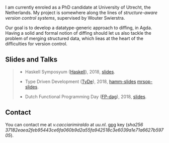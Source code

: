 
I am currently enroled as a PhD candidate at University of Utrecht, the Netherlands.
My project is somewhere along the lines of *structure-aware version control systems*,
supervised by Wouter Swierstra.
 
Our goal is to develop a datatype-generic approach to diffing, in Agda. Having
a solid and formal notion of diffing should let us also tackle the problem of merging
structured data, which lieas at the heart of the difficulties for version control.

## Slides and Talks

> - Haskell Symposyum ([Haskell](https://icfp18.sigplan.org/track/haskellsymp-2018-papers)), 2018,
>   [slides](data/hask2018_slides.pdf).
>
> - Type Driven Development ([TyDe](https://icfp18.sigplan.org/track/tyde-2018)), 2018,
>   [hamm-slides](data/tyde2018_hamm_slides.pdf) [mrsop-slides](data/tyde2018_slides.pdf).
>
> - Dutch Functional Programming Day ([FP-dag](http://clean.cs.ru.nl/NL-FP_dag_2018)), 2018,
>   [slides](data/fpdag2018.pdf).


## Contact

You can contact me at *v.cacciarimiraldo* at *uu.nl*. 
[gpg](data/vcmiraldo.gpg.pub) key (*sha256 37182eaea2feb95443ce6fa060b9d2a55fa942518c3e6039a1e71a6627b59705*).

